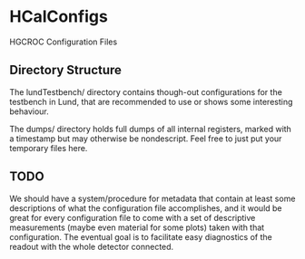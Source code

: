 # HCalConfigs
HGCROC Configuration Files

## Directory Structure

The lundTestbench/ directory contains though-out configurations for the testbench in Lund, that are recommended to use or shows some interesting behaviour. 

The dumps/ directory holds full dumps of all internal registers, marked with a timestamp but may otherwise be nondescript. Feel free to just put your temporary files here. 

## TODO
We should have a system/procedure for metadata that contain at least some descriptions of what the configuration file accomplishes, and it would be great for every configuration file to come with a set of descriptive measurements (maybe even material for some plots) taken with that configuration. The eventual goal is to facilitate easy diagnostics of the readout with the whole detector connected. 

